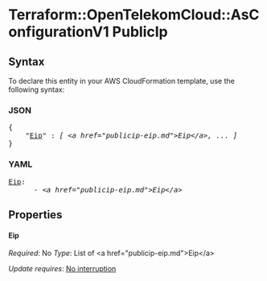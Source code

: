 # Terraform::OpenTelekomCloud::AsConfigurationV1 PublicIp

## Syntax

To declare this entity in your AWS CloudFormation template, use the following syntax:

### JSON

<pre>
{
    "<a href="#eip" title="Eip">Eip</a>" : <i>[ &lt;a href=&#34;publicip-eip.md&#34;&gt;Eip&lt;/a&gt;, ... ]</i>
}
</pre>

### YAML

<pre>
<a href="#eip" title="Eip">Eip</a>: <i>
      - &lt;a href=&#34;publicip-eip.md&#34;&gt;Eip&lt;/a&gt;</i>
</pre>

## Properties

#### Eip

_Required_: No
_Type_: List of &lt;a href=&#34;publicip-eip.md&#34;&gt;Eip&lt;/a&gt;

_Update requires_: [No interruption](https://docs.aws.amazon.com/AWSCloudFormation/latest/UserGuide/using-cfn-updating-stacks-update-behaviors.html#update-no-interrupt)

